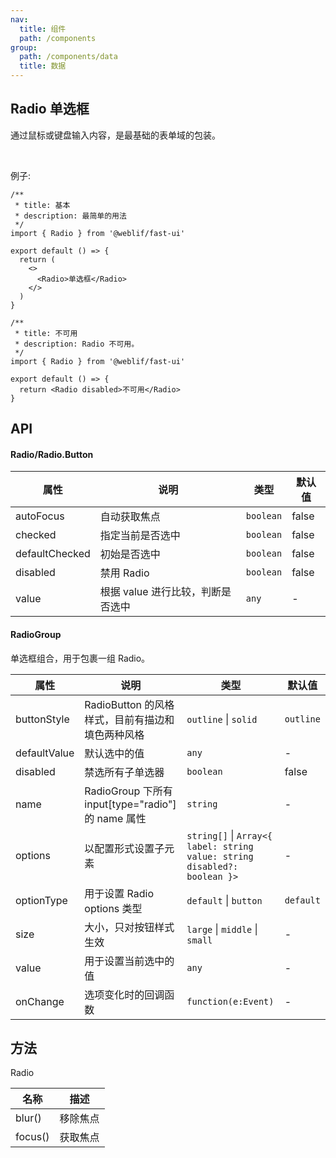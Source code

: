 ```yaml
---
nav:
  title: 组件
  path: /components
group:
  path: /components/data
  title: 数据
---
```


## Radio 单选框

通过鼠标或键盘输入内容，是最基础的表单域的包装。

<br />

例子:

<div class="fu-code-block-row">

<div class="fu-code-block-col-2-1">

```tsx
/**
 * title: 基本
 * description: 最简单的用法
 */
import { Radio } from '@weblif/fast-ui'

export default () => {
  return (
    <>
      <Radio>单选框</Radio>
    </>
  )
}
```

</div>

<div class="fu-code-block-col-2-1">

```tsx
/**
 * title: 不可用
 * description: Radio 不可用。
 */
import { Radio } from '@weblif/fast-ui'

export default () => {
  return <Radio disabled>不可用</Radio>
}
```

</div>
</div>

## API

#### Radio/Radio.Button

| 属性           | 说明                              | 类型      | 默认值 |
| -------------- | --------------------------------- | --------- | ------ |
| autoFocus      | 自动获取焦点                      | `boolean` | false  |
| checked        | 指定当前是否选中                  | `boolean` | false  |
| defaultChecked | 初始是否选中                      | `boolean` | false  |
| disabled       | 禁用 Radio                        | `boolean` | false  |
| value          | 根据 value 进行比较，判断是否选中 | `any`     | -      |

#### RadioGroup

单选框组合，用于包裹一组 Radio。

| 属性         | 说明                                               | 类型                                                                      | 默认值    |
| ------------ | -------------------------------------------------- | ------------------------------------------------------------------------- | --------- |
| buttonStyle  | RadioButton 的风格样式，目前有描边和填色两种风格   | `outline` \| `solid`                                                      | `outline` |
| defaultValue | 默认选中的值                                       | `any`                                                                     | -         |
| disabled     | 禁选所有子单选器                                   | `boolean`                                                                 | false     |
| name         | RadioGroup 下所有 input[type="radio"] 的 name 属性 | `string`                                                                  | -         |
| options      | 以配置形式设置子元素                               | `string[]` \| `Array<{ label: string value: string disabled?: boolean }>` | -         |
| optionType   | 用于设置 Radio options 类型                        | `default` \| `button`                                                     | `default` |
| size         | 大小，只对按钮样式生效                             | `large` \| `middle` \| `small`                                            | -         |
| value        | 用于设置当前选中的值                               | `any`                                                                     | -         |
| onChange     | 选项变化时的回调函数                               | `function(e:Event)`                                                       | -         |

## 方法

Radio

| 名称    | 描述     |
| ------- | -------- |
| blur()  | 移除焦点 |
| focus() | 获取焦点 |
